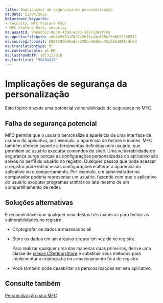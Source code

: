```yaml
---
title: Implicações de segurança da personalização
ms.date: 11/04/2016
helpviewer_keywords:
- security, MFC Feature Pack
- MFC Feature Pack, security
ms.assetid: 9be96b12-be38-43bd-a133-5d671265f7a1
ms.openlocfilehash: cdb8e0d39a76f749011ca3c680e25b86212b6519
ms.sourcegitcommit: 6052185696adca270bc9bdbec45a626dd89cdcdd
ms.translationtype: MT
ms.contentlocale: pt-BR
ms.lasthandoff: 10/31/2018
ms.locfileid: "50434419"
---
```

# <a name="security-implications-of-customization"></a>Implicações de segurança da personalização

Este tópico discute uma potencial vulnerabilidade de segurança no MFC.

## <a name="potential-security-weakness"></a>Falha de segurança potencial

MFC permite que o usuário personalize a aparência de uma interface de usuário do aplicativo, por exemplo, a aparência de botões e ícones. MFC também oferece suporte a ferramentas definidas pelo usuário, que permitem ao usuário executar comandos do shell. Uma vulnerabilidade de segurança surge porque as configurações personalizadas do aplicativo são salvos no perfil do usuário no registro. Qualquer pessoa que pode acessar o registro pode editar essas configurações e alterar a aparência do aplicativo ou o comportamento. Por exemplo, um administrador no computador poderia representar um usuário, fazendo com que o aplicativo do usuário executar programas arbitrários (até mesmo de um compartilhamento de rede).

## <a name="workarounds"></a>Soluções alternativas

É recomendável que qualquer uma destas três maneiras para fechar as vulnerabilidades no registro:

- Criptografar os dados armazenados ali

- Store os dados em um arquivo seguro em vez de no registro.

   Para realizar qualquer uma das maneiras duas primeiras, derive uma classe de [classe CSettingsStore](../mfc/reference/csettingsstore-class.md) e substituir seus métodos para implementar a criptografia ou armazenamento fora do registro.

- Você também pode desabilitar as personalizações em seu aplicativo.

## <a name="see-also"></a>Consulte também

[Personalização para MFC](../mfc/customization-for-mfc.md)

